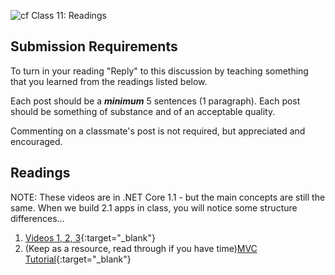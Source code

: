 ![cf](http://i.imgur.com/7v5ASc8.png) Class 11: Readings

## Submission Requirements

To turn in your reading "Reply" to this discussion by teaching something that you learned from the 
readings listed below.

Each post should be a ***minimum*** 5 sentences (1 paragraph). Each post should be something of substance and 
of an acceptable quality. 

Commenting on a classmate's post is not required, but appreciated and encouraged.

## Readings
NOTE: These videos are in .NET Core 1.1 - but the main concepts are still the same. 
When we build 2.1 apps in class, you will notice some structure differences...
1. [Videos 1, 2, 3](https://mva.microsoft.com/en-US/training-courses/introduction-to-aspnet-core-with-visual-studio-2017-16841?l=LU6ABeE6C_8206218965){:target="_blank"} 
1. (Keep as a resource, read through if you have time)[MVC Tutorial](https://docs.microsoft.com/en-us/aspnet/core/tutorials/first-mvc-app/){:target="_blank"} 
